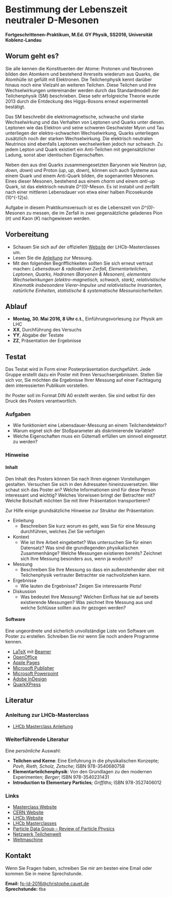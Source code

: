 # Bestimmung der Lebenszeit neutraler D-Mesonen
**Fortgeschrittenen-Praktikum, M.Ed. GY Physik, SS2016, Universität Koblenz-Landau**

## Worum geht es?

Sie alle kennen die Konstituenten der Atome: Protonen und Neutronen bilden den Atomkern und bestehend ihrerseits wiederum aus Quarks, die Atomhülle ist gefüllt mit Elektronen. Die Teilchenphysik kennt darüber hinaus noch eine Vielzahl an weiteren Teilchen. Diese Teilchen und ihre Wechselwirkungen untereinander werden durch das Standardmodell der Teilchenphysik (SM) beschrieben. Diese sehr erfolgreiche Theorie wurde 2013 durch die Entdeckung des Higgs-Bosons erneut experimentell bestätigt. 

Das SM beschreibt die elektromagnetische, schwache und starke Wechselwirkung und das Verhalten von Leptonen und Quarks unter diesen. Leptonen wie das Elektron und seine schweren Geschwister Myon und Tau unterliegen der elektro-schwachen Wechselwirkung, Quarks unterliegen zusätzlich noch der starken Wechselwirkung. Die elektrisch neutralen Neutrinos sind ebenfalls Leptonen wechselwirken jedoch nur schwach. Zu jedem Lepton und Quark existiert ein Anti-Teilchen mit gegensätzlicher Ladung, sonst aber identischen Eigenschaften.

Neben den aus drei Quarks zusammengesetzten Baryonen wie Neutron (_up_, _down_, _down_) und Proton (_up_, _up_, _down_), können sich auch Systeme aus einem Quark und einem Anti-Quark bilden, die sogenannten Mesonen. Eines dieser Mesonen, bestehend aus einem _charm_ und einem _anti-up_ Quark, ist das elektrisch neutrale _D^(0)_-Meson. Es ist instabil und zerfällt nach einer mittleren Lebensdauer von etwa einer halben Picosekunde (10^(-12)s).

Aufgabe in diesem Praktikumsversuch ist es die Lebenszeit von _D^(0)_-Mesonen zu messen, die im Zerfall in zwei gegensätzliche geladenes Pion (_π_) und Kaon (_K_) nachgewiesen werden.

## Vorbereitung

* Schauen Sie sich auf der offiziellen [Website](http://lhcb-public.web.cern.ch/lhcb-public/en/LHCb-outreach/masterclasses/en/) der LHCb-Masterclasses um.
* Lesen Sie die [Anleitung](http://lhcb-public.web.cern.ch/lhcb-public/en/LHCb-outreach/masterclasses/DEinstructions.pdf) zur Messung.
* Mit den folgenden Begrifflichkeiten sollten Sie sich erneut vertraut machen: _Lebensdauer & radioaktiver Zerfall, Elementarteilchen, Leptonen, Quarks, Hadronen (Baryonen & Mesonen), elementare Wechselwirkungen (elektro-magnetisch, schwach, stark), relativistische Kinematik insbesondere Vierer-Impulse und relativistische Invarianten, natürliche Einheiten, statistische & systematische Messunsicherheiten_. 

## Ablauf

* **Montag, 30. Mai 2016, 8 Uhr c.t.**, Einführungsvorlesung zur Physik am LHC
* **XX**, Durchführung des Versuchs
* **YY**, Abgabe der Testate
* **ZZ**, Präsentation der Ergebnisse


## Testat

Das Testat wird in Form einer Posterpräsentation durchgeführt. Jede Gruppe erstellt dazu ein Poster mit Ihren Versuchsergebnissen. Stellen Sie sich vor, Sie möchten die Ergebnisse Ihrer Messung auf einer Fachtagung dem interessierten Publikum vorstellen. 

Ihr Poster soll im Format DIN A0 erstellt werden. Sie sind selbst für den Druck des Posters verantwortlich.

### Aufgaben

* Wie funktioniert eine Lebensdauer-Messung an einem Teilchendetektor?
* Warum eignet sich der Stoßparameter als diskrimierende Variable?
* Welche Eigenschaften muss ein Gütemaß erfüllen um sinnvoll eingesetzt zu werden?

### Hinweise

#### Inhalt

Den Inhalt des Posters können Sie nach Ihren eigenen Vorstellungen gestalten. Versuchen Sie sich in den Adressaten hineinzuversetzen. Wer schaut sich das Poster an? Welche Informationen sind für diese Person interessant und wichtig? Welches Vorwissen bringt der Betrachter mit? Welche Botschaft möchten Sie mit Ihrer Präsentation transportieren?

Zur Hilfe einige grundsätzliche Hinweise zur Struktur der Präsentation:

* Einleitung
    * Beschreiben Sie kurz worum es geht, was Sie für eine Messung durchführen, welches Ziel Sie verfolgen
* Kontext
    * Wie ist Ihre Arbeit eingebettet? Was untersuchen Sie für einen Datensatz? Was sind die grundlegenden physikalischen Zusammenhänge? Welche Messungen existieren bereits? Zeichnet sich Ihre Messung besonders aus, wenn ja wodurch?
* Messung
    * Beschreiben Sie Ihre Messung so dass ein außenstehender aber mit Teilchenphysik vertrauter Betrachter sie nachvollziehen kann.
* Ergebnisse
    * Wie lauten die Ergebnisse? Zeigen Sie interessante Plots!
* Diskussion
    * Was bedeutet Ihre Messung? Welchen Einfluss hat sie auf bereits existierende Messungen? Was zeichnet Ihre Messung aus und welche Schlüsse sollten aus ihr gezogen werden?

#### Software

Eine ungeordnete und sicherlich unvollständige Liste von Software um Poster zu erstellen. Schreiben Sie mir wenn Sie noch andere Programme kennen.

* [LaTeX](https://de.wikipedia.org/wiki/LaTeX) mit [Beamer](https://de.wikipedia.org/wiki/Beamer_(LaTeX))
* [OpenOffice](https://de.wikipedia.org/wiki/Apache_OpenOffice)
* [Apple Pages](https://de.wikipedia.org/wiki/Pages_(Software))
* [Microsoft Publisher](https://de.wikipedia.org/wiki/Microsoft_Publisher)
* [Microsoft Powerpoint](https://de.wikipedia.org/wiki/Microsoft_PowerPoint)
* [Adobe InDesign](https://de.wikipedia.org/wiki/Adobe_InDesign)
* [QuarkXPress](https://de.wikipedia.org/wiki/QuarkXPress)


## Literatur

### Anleitung zur LHCb-Masterclass

* [LHCb Masterclass Anleitung](http://lhcb-public.web.cern.ch/lhcb-public/en/LHCb-outreach/masterclasses/)

### Weiterführende Literatur

Eine _persönliche_ Auswahl:

* **Teilchen und Kerne**: Eine Einfuhrung in die physikalischen Konzepte; _Povh, Rieth, Scholz, Zetsche_; ISBN 978-3540680758
* **Elementarteilchenphysik**: Von den Grundlagen zu den modernen Experimenten; _Berger_; ISBN 978-3540231431
* **Introduction to Elementary Particles**; _Griffiths_; ISBN 978-3527406012

### Links

* [Masterclass Website](http://www.physicsmasterclasses.org/index.php)
* [CERN Website](http://home.cern)
* [LHCb Website](http://lhcb-public.web.cern.ch/lhcb-public/)
* [LHCb Masterclasses](http://lhcb-public.web.cern.ch/lhcb-public/en/LHCb-outreach/masterclasses/en/)
* [Particle Data Group – Review of Particle Physics](http://pdglive.lbl.gov/Viewer.action)
* [Netzwerk Teilchenwelt](http://www.teilchenwelt.de)
* [Weltmaschine](https://www.weltmaschine.de)

## Kontakt

Wenn Sie Fragen haben, schreiben Sie mir am besten eine Email oder kommen Sie in meine Sprechstunde.

**Email:** [fp-ld-2016@christophe.cauet.de](fp-ld-2016@christophe.cauet.de)   
**Sprechstunde:** tba
